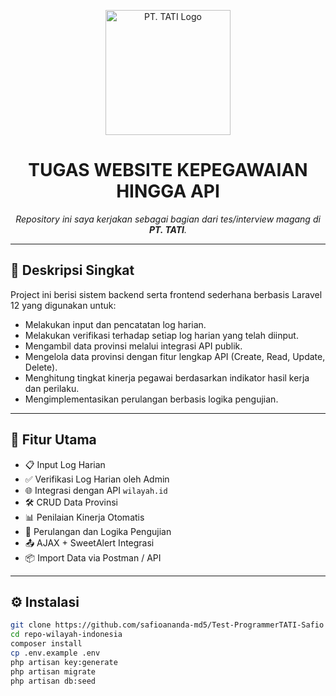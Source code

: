 <p align="center">
  <img src="https://pttati.co.id/assets/img/LOGO%20TATI%201.jpg" alt="PT. TATI Logo" width="200"/>
</p>

<h1 align="center">TUGAS WEBSITE KEPEGAWAIAN HINGGA API</h1>

<p align="center">
  <i>Repository ini saya kerjakan sebagai bagian dari tes/interview magang di <strong>PT. TATI</strong>.</i>
</p>

---

## 🚀 Deskripsi Singkat

Project ini berisi sistem backend serta frontend sederhana berbasis Laravel 12 yang digunakan untuk:

- Melakukan input dan pencatatan log harian.
- Melakukan verifikasi terhadap setiap log harian yang telah diinput.
- Mengambil data provinsi melalui integrasi API publik.
- Mengelola data provinsi dengan fitur lengkap API (Create, Read, Update, Delete).
- Menghitung tingkat kinerja pegawai berdasarkan indikator hasil kerja dan perilaku.
- Mengimplementasikan perulangan berbasis logika pengujian.

---

## 🔧 Fitur Utama

- 📋 Input Log Harian
- ✅ Verifikasi Log Harian oleh Admin
- 🌐 Integrasi dengan API `wilayah.id`
- 🛠️ CRUD Data Provinsi
- 📊 Penilaian Kinerja Otomatis
- 🔁 Perulangan dan Logika Pengujian
- 📤 AJAX + SweetAlert Integrasi
- 📦 Import Data via Postman / API

---

## ⚙️ Instalasi

```bash
git clone https://github.com/safioananda-md5/Test-ProgrammerTATI-Safio
cd repo-wilayah-indonesia
composer install
cp .env.example .env
php artisan key:generate
php artisan migrate
php artisan db:seed
